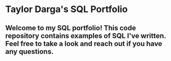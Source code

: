 # Taylor Darga's SQL Portfolio

## Welcome to my SQL portfolio! This code repository contains examples of SQL I've written. Feel free to take a look and reach out if you have any questions.
